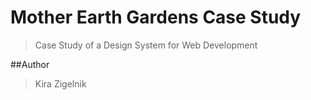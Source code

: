 # Mother Earth Gardens Case Study 
> Case Study of a Design System for Web Development

##Author 
>Kira Zigelnik
